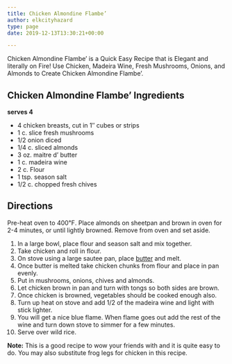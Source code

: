 ```yaml
---
title: Chicken Almondine Flambe’
author: elkcityhazard
type: page
date: 2019-12-13T13:30:21+00:00

---
```

Chicken Almondine Flambe&#8217; is a Quick Easy Recipe that is Elegant and literally on Fire! Use Chicken, Madeira Wine, Fresh Mushrooms, Onions, and Almonds to Create Chicken Almondine Flambe&#8217;.

## Chicken Almondine Flambe&#8217; Ingredients

**serves 4**

  * 4 chicken breasts, cut in 1&#8243; cubes or strips
  * 1 c. slice fresh mushrooms
  * 1/2 onion diced
  * 1/4 c. sliced almonds
  * 3 oz. maitre d&#8217; butter
  * 1 c. madeira wine
  * 2 c. Flour
  * 1 tsp. season salt
  * 1/2 c. chopped fresh chives

## Directions

Pre-heat oven to 400&#8457;. Place almonds on sheetpan and brown in oven for 2-4 minutes, or until lightly browned. Remove from oven and set aside.

  1. In a large bowl, place flour and season salt and mix together.
  2. Take chicken and roll in flour.
  3. On stove using a large sautee pan, place <a href="/wordpress/grilling-cookouts-and-barbecues/maitre-d-butter/" rel="noopener noreferrer" target="_blank">butter</a> and melt.
  4. Once butter is melted take chicken chunks from flour and place in pan evenly.
  5. Put in mushrooms, onions, chives and almonds.
  6. Let chicken brown in pan and turn with tongs so both sides are brown.
  7. Once chicken is browned, vegetables should be cooked enough also.
  8. Turn up heat on stove and add 1/2 of the madeira wine and light with stick lighter.
  9. You will get a nice blue flame. When flame goes out add the rest of the wine and turn down stove to simmer for a few minutes.
 10. Serve over wild rice.

**Note:** This is a good recipe to wow your friends with and it is quite easy to do. You may also substitute frog legs for chicken in this recipe.